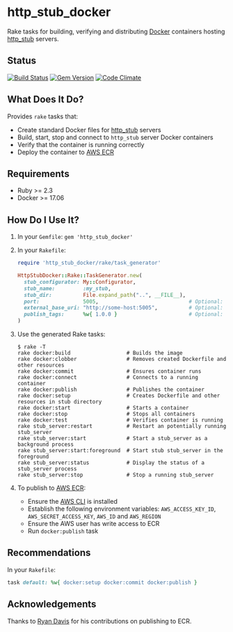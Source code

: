 http_stub_docker
================

Rake tasks for building, verifying and distributing [Docker](https://www.docker.com) containers hosting
[http_stub](https://github.com/MYOB-Technology/http_stub) servers.

Status
------

[![Build Status](https://travis-ci.org/MYOB-Technology/http_stub_docker.png)](https://travis-ci.org/MYOB-Technology/http_stub_docker)
[![Gem Version](https://badge.fury.io/rb/http_stub_docker.png)](http://badge.fury.io/rb/http_stub_docker)
[![Code Climate](https://codeclimate.com/github/MYOB-Technology/http_stub_docker/badges/gpa.svg)](https://codeclimate.com/github/MYOB-Technology/http_stub_docker)

What Does It Do?
----------------

Provides `rake` tasks that:

* Create standard Docker files for [http_stub](https://github.com/MYOB-Technology/http_stub) servers
* Build, start, stop and connect to `http_stub` server Docker containers
* Verify that the container is running correctly
* Deploy the container to [AWS ECR](https://aws.amazon.com/ecr)

Requirements
------------

* Ruby >= 2.3
* Docker >= 17.06

How Do I Use It?
----------------

1. In your `Gemfile`: `gem 'http_stub_docker'`
2. In your `Rakefile`:

    ```ruby
    require 'http_stub_docker/rake/task_generator'
    
    HttpStubDocker::Rake::TaskGenerator.new(
      stub_configurator: My::Configurator,
      stub_name:         :my_stub,
      stub_dir:          File.expand_path("..", __FILE__),
      port:              5005,                             # Optional: overrides default of 5000, also configurable via PORT environment variable
      external_base_uri: "http://some-host:5005",          # Optional: overrides default of http://localhost:<port>
      publish_tags:      %w{ 1.0.0 }                       # Optional: only required for ECR deployment
    )
    ```
3. Use the generated Rake tasks:

    ```
    $ rake -T
    rake docker:build                  # Builds the image
    rake docker:clobber                # Removes created Dockerfile and other resources
    rake docker:commit                 # Ensures container runs
    rake docker:connect                # Connects to a running container
    rake docker:publish                # Publishes the container
    rake docker:setup                  # Creates Dockerfile and other resources in stub directory
    rake docker:start                  # Starts a container
    rake docker:stop                   # Stops all containers
    rake docker:test                   # Verifies container is running
    rake stub_server:restart           # Restart an potentially running stub_server
    rake stub_server:start             # Start a stub_server as a background process
    rake stub_server:start:foreground  # Start stub stub_server in the foreground
    rake stub_server:status            # Display the status of a stub_server process
    rake stub_server:stop              # Stop a running stub_server
    ```
4. To publish to [AWS ECR](https://aws.amazon.com/ecr):

    * Ensure the [AWS CLI](https://aws.amazon.com/cli/) is installed
    * Establish the following environment variables: `AWS_ACCESS_KEY_ID`, `AWS_SECRET_ACCESS_KEY`, `AWS_ID` and `AWS_REGION`
    * Ensure the AWS user has write access to ECR
    * Run `docker:publish` task

Recommendations
---------------

In your `Rakefile`:

```ruby
task default: %w{ docker:setup docker:commit docker:publish }
```

Acknowledgements
----------------

Thanks to [Ryan Davis](https://github.com/Rypac) for his contributions on publishing to ECR.
